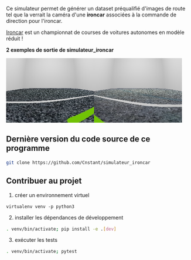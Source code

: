 Ce simulateur permet de générer un dataset préqualifié d'images de
route tel que la verrait la caméra d'une **ironcar** associées à la commande de direction pour l'ironcar.

[Ironcar](http://ironcar.org/) est un championnat de courses de voitures
autonomes en modèle réduit !

__2 exemples de sortie de simulateur_ironcar__

![Banner](docs/images/21_cmd_0.png)![Banner](docs/images/155_cmd_2.png)

## Dernière version du code source de ce programme

```bash
git clone https://github.com/Cnstant/simulateur_ironcar
```

## Contribuer au projet

1. créer un environnement virtuel

```
virtualenv venv -p python3
```

2. installer les dépendances de développement

```bash
. venv/bin/activate; pip install -e .[dev]
```

3. exécuter les tests

```bash
. venv/bin/activate; pytest
```
